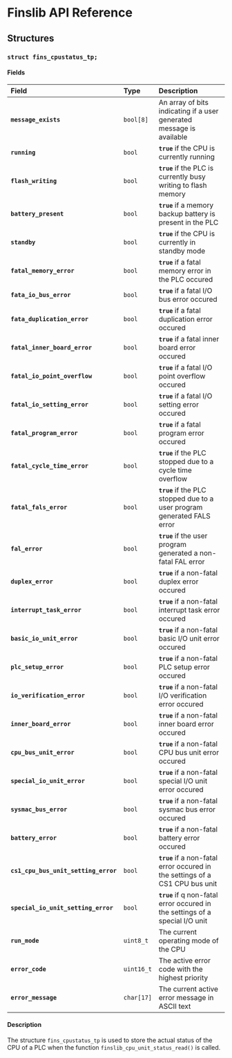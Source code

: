 # Finslib API Reference

## Structures

### `struct fins_cpustatus_tp;`

#### Fields

| Field | Type | Description |
| :--- | :--- | :--- |
|**`message_exists`**|`bool[8]`|An array of bits indicating if a user generated message is available|
|**`running`**|`bool`|**`true`** if the CPU is currently running|
|**`flash_writing`**|`bool`|**`true`** if the PLC is currently busy writing to flash memory|
|**`battery_present`**|`bool`|**`true`** if a memory backup battery is present in the PLC|
|**`standby`**|`bool`|**`true`** if the CPU is currently in standby mode|
|**`fatal_memory_error`**|`bool`|**`true`** if a fatal memory error in the PLC occured|
|**`fata_io_bus_error`**|`bool`|**`true`** if a fatal I/O bus error occured|
|**`fata_duplication_error`**|`bool`|**`true`** if a fatal duplication error occured|
|**`fatal_inner_board_error`**|`bool`|**`true`** if a fatal inner board error occured|
|**`fatal_io_point_overflow`**|`bool`|**`true`** if a fatal I/O point overflow occured|
|**`fatal_io_setting_error`**|`bool`|**`true`** if a fatal I/O setting error occured|
|**`fatal_program_error`**|`bool`|**`true`** if a fatal program error occured|
|**`fatal_cycle_time_error`**|`bool`|**`true`** if the PLC stopped due to a cycle time overflow|
|**`fatal_fals_error`**|`bool`|**`true`** if the PLC stopped due to a user program generated FALS error|
|**`fal_error`**|`bool`|**`true`** if the user program generated a non-fatal FAL error|
|**`duplex_error`**|`bool`|**`true`** if a non-fatal duplex error occured|
|**`interrupt_task_error`**|`bool`|**`true`** if a non-fatal interrupt task error occured|
|**`basic_io_unit_error`**|`bool`|**`true`** if a non-fatal basic I/O unit error occured|
|**`plc_setup_error`**|`bool`|**`true`** if a non-fatal PLC setup error occured|
|**`io_verification_error`**|`bool`|**`true`** if a non-fatal I/O verification error occured|
|**`inner_board_error`**|`bool`|**`true`** if a non-fatal inner board error occured|
|**`cpu_bus_unit_error`**|`bool`|**`true`** if a non-fatal CPU bus unit error occured|
|**`special_io_unit_error`**|`bool`|**`true`** if a non-fatal special I/O unit error occured|
|**`sysmac_bus_error`**|`bool`|**`true`** if a non-fatal sysmac bus error occured|
|**`battery_error`**|`bool`|**`true`** if a non-fatal battery error occured|
|**`cs1_cpu_bus_unit_setting_error`**|`bool`|**`true`** if a non-fatal error occured in the settings of a CS1 CPU bus unit|
|**`special_io_unit_setting_error`**|`bool`|**`true`** if q non-fatal error occured in the settings of a special I/O unit|
|**`run_mode`**|`uint8_t`|The current operating mode of the CPU|
|**`error_code`**|`uint16_t`|The active error code with the highest priority|
|**`error_message`**|`char[17]`|The current active error message in ASCII text|

#### Description

The structure `fins_cpustatus_tp` is used to store the actual status of the CPU of a PLC when the function
`finslib_cpu_unit_status_read()` is called.
